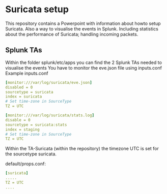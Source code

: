 # Suricata setup

This repository contains a Powerpoint with information about howto setup Suricata.
Also a way to visualise the events in Splunk. Including statistics about the performance of Suricata; handling incoming packets.

## Splunk TAs

Within the folder splunk/etc/apps you can find the 2 Splunk TAs needed to visualise the events
You have to monitor the eve.json file using inputs.conf
Example inputs.conf

```yaml
[monitor:///var/log/suricata/eve.json]
disabled = 0
sourcetype = suricata
index = suricata
# Set time-zone in SourceType
TZ = UTC

[monitor:///var/log/suricata/stats.log]
disable = 0
sourcetype = suricata:stats
index = staging
# Set time-zone in SourceType
TZ = UTC
```

Within the TA-Suricata (within the repository) the timezone UTC is set for the sourcetype suricata.

default/props.conf:

```yaml
[suricata]
.....
TZ = UTC
....
```
